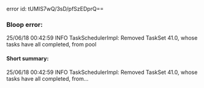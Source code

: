 error id: tUMIS7wQ/3sD/pfSzEDprQ==
### Bloop error:

25/06/18 00:42:59 INFO TaskSchedulerImpl: Removed TaskSet 41.0, whose tasks have all completed, from pool
#### Short summary: 

25/06/18 00:42:59 INFO TaskSchedulerImpl: Removed TaskSet 41.0, whose tasks have all completed, from...